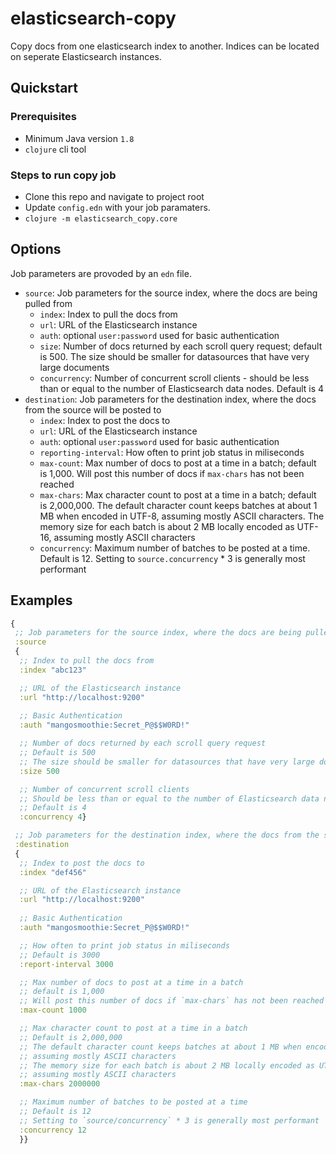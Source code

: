 # elasticsearch-copy

Copy docs from one elasticsearch index to another. Indices can be located on seperate Elasticsearch instances.

## Quickstart

### Prerequisites

- Minimum Java version `1.8`
- `clojure` cli tool

### Steps to run copy job

- Clone this repo and navigate to project root
- Update `config.edn` with your job paramaters.
- `clojure -m elasticsearch_copy.core`

## Options

Job parameters are provoded by an `edn` file.

- `source`: Job parameters for the source index, where the docs are being pulled from
  - `index`: Index to pull the docs from
  - `url`: URL of the Elasticsearch instance
  - `auth`: optional `user:password` used for basic authentication
  - `size`: Number of docs returned by each scroll query request; default is 500. The size should be smaller for datasources that have very large documents
  - `concurrency`: Number of concurrent scroll clients - should be less than or equal to the number of Elasticsearch data nodes. Default is 4
- `destination`: Job parameters for the destination index, where the docs from the source will be posted to
  - `index`: Index to post the docs to
  - `url`: URL of the Elasticsearch instance
  - `auth`: optional `user:password` used for basic authentication
  - `reporting-interval`: How often to print job status in miliseconds
  - `max-count`: Max number of docs to post at a time in a batch; default is 1,000. Will post this number of docs if `max-chars` has not been reached
  - `max-chars`: Max character count to post at a time in a batch; default is 2,000,000. The default character count keeps batches at about 1 MB when encoded in UTF-8, assuming mostly ASCII characters. The memory size for each batch is about 2 MB locally encoded as UTF-16, assuming mostly ASCII characters
  - `concurrency`: Maximum number of batches to be posted at a time. Default is 12. Setting to `source.concurrency` * 3 is generally most performant

## Examples

```clojure
{
 ;; Job parameters for the source index, where the docs are being pulled from
 :source
 {
  ;; Index to pull the docs from
  :index "abc123"

  ;; URL of the Elasticsearch instance
  :url "http://localhost:9200"
  
  ;; Basic Authentication
  :auth "mangosmoothie:Secret_P@$$W0RD!"

  ;; Number of docs returned by each scroll query request
  ;; Default is 500
  ;; The size should be smaller for datasources that have very large documents
  :size 500

  ;; Number of concurrent scroll clients
  ;; Should be less than or equal to the number of Elasticsearch data nodes
  ;; Default is 4
  :concurrency 4}

 ;; Job parameters for the destination index, where the docs from the source will be posted to
 :destination
 {
  ;; Index to post the docs to
  :index "def456"

  ;; URL of the Elasticsearch instance
  :url "http://localhost:9200"
  
  ;; Basic Authentication
  :auth "mangosmoothie:Secret_P@$$W0RD!"

  ;; How often to print job status in miliseconds
  ;; Default is 3000
  :report-interval 3000

  ;; Max number of docs to post at a time in a batch
  ;; default is 1,000
  ;; Will post this number of docs if `max-chars` has not been reached
  :max-count 1000

  ;; Max character count to post at a time in a batch
  ;; Default is 2,000,000
  ;; The default character count keeps batches at about 1 MB when encoded in UTF-8
  ;; assuming mostly ASCII characters
  ;; The memory size for each batch is about 2 MB locally encoded as UTF-16
  ;; assuming mostly ASCII characters
  :max-chars 2000000

  ;; Maximum number of batches to be posted at a time
  ;; Default is 12
  ;; Setting to `source/concurrency` * 3 is generally most performant
  :concurrency 12
  }}
```
